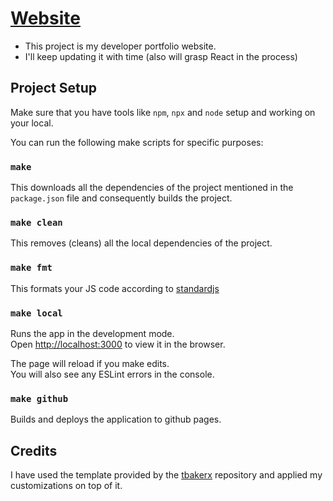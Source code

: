 # [Website](https://rohan23chhabra.github.io/website)

* This project is my developer portfolio website.
* I'll keep updating it with time (also will grasp React in the process)

## Project Setup

Make sure that you have tools like `npm`, `npx` and `node` setup and working on your local. 

You can run the following make scripts for specific purposes:

### `make`
This downloads all the dependencies of the project mentioned in the `package.json` file and consequently builds the project.

### `make clean`
This removes (cleans) all the local dependencies of the project.

### `make fmt`
This formats your JS code according to [standardjs](https://standardjs.com/)

### `make local`
Runs the app in the development mode.\
Open [http://localhost:3000](http://localhost:3000) to view it in the browser.

The page will reload if you make edits.\
You will also see any ESLint errors in the console.

### `make github`
Builds and deploys the application to github pages.

## Credits

I have used the template provided by the [tbakerx](https://github.com/tbakerx/react-resume-template) repository and applied my customizations on top of it.

